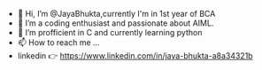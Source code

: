 - 👋 Hi, I’m @JayaBhukta,currently I'm in 1st year of BCA
- 👀 I’m a coding enthusiast and passionate about AIML.
- 🌱 I’m profficient in C and currently learning python
- 📫 How to reach me ...
- linkedin 👉 https://www.linkedin.com/in/jaya-bhukta-a8a34321b

<!---
JayaBhukta/JayaBhukta is a ✨ special ✨ repository because its `README.md` (this file) appears on your GitHub profile.
You can click the Preview link to take a look at your changes.
--->
